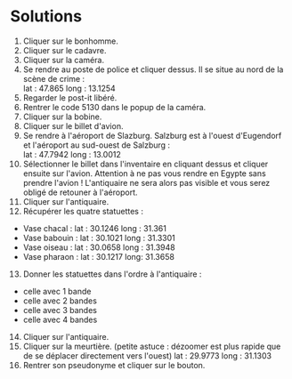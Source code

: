 # Solutions

1) Cliquer sur le bonhomme.
2) Cliquer sur le cadavre.
3) Cliquer sur la caméra.
4) Se rendre au poste de police et cliquer dessus. 
Il se situe au nord de la scène de crime :   
lat : 47.865 long : 13.1254  
5) Regarder le post-it libéré.
6) Rentrer le code 5130 dans le popup de la caméra.
7) Cliquer sur la bobine.
8) Cliquer sur le billet d'avion.
9) Se rendre à l'aéroport de Slazburg.
Salzburg est à l'ouest d'Eugendorf et l'aéroport au sud-ouest de Salzburg :  
lat : 47.7942 long : 13.0012 
10) Sélectionner le billet dans l'inventaire en cliquant dessus et cliquer ensuite sur l'avion.
Attention à ne pas vous rendre en Egypte sans prendre l'avion ! L'antiquaire ne sera alors pas visible et vous serez obligé de retouner à l'aéroport.  
11) Cliquer sur l'antiquaire.
12) Récupérer les quatre statuettes :
- Vase chacal : lat : 30.1246 long : 31.361  
- Vase babouin : lat : 30.1021 long : 31.3301  
- Vase oiseau : lat : 30.0658 long : 31.3948
- Vase pharaon : lat : 30.1217 long: 31.3658
13) Donner les statuettes dans l'ordre à l'antiquaire :
- celle avec 1 bande  
- celle avec 2 bandes  
- celle avec 3 bandes  
- celle avec 4 bandes  
14) Cliquer sur l'antiquaire.
16) Cliquer sur la meurtière. (petite astuce : dézoomer est plus rapide que de se déplacer directement vers l'ouest) 
lat : 29.9773 long : 31.1303 
17) Rentrer son pseudonyme et cliquer sur le bouton.
